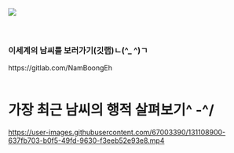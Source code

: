 <div><img align='left' src="http://mazassumnida.wtf/api/v2/generate_badge?boj=nsy0916"><br/>
</div>
<div>
  <br/>
<br/>
<h3>이세계의 남씨를 보러가기(깃랩)ㄴ(^_ ^)ㄱ</h3>
https://gitlab.com/NamBoongEh
</div>
<br/>

<div>
<h1>가장 최근 남씨의 행적 살펴보기^ -^/</h1>

https://user-images.githubusercontent.com/67003390/131108900-637fb703-b0f5-49fd-9630-f3eeb52e93e8.mp4
</div>
